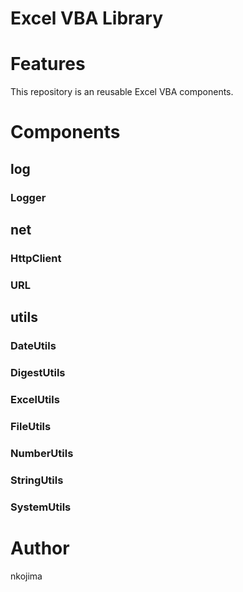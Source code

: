 # Excel VBA Library

# Features
This repository is an reusable Excel VBA components.

# Components

## log

### Logger

## net

### HttpClient

### URL

## utils

### DateUtils

### DigestUtils

### ExcelUtils

### FileUtils

### NumberUtils

### StringUtils

### SystemUtils

# Author
nkojima